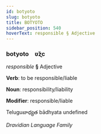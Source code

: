 ```yaml
---
id: botyoto
slug: botyoto
title: BOTYOTO
sidebar_position: 540
hoverText: responsible § Adjective
---
```


### botyoto&emsp;<span kind="abugida">ʋ̆ɀc</span>

*responsible* **§** Adjective

**Verb**: to be responsible/liable

**Noun**: responsibility/liability

**Modifier**: responsible/liable

Teluguబాధ్యత bādhyata undefined

*Dravidian Language Family*